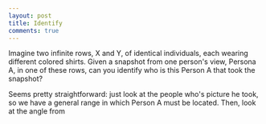 ```yaml
---
layout: post
title: Identify
comments: true
---
```


Imagine two infinite rows, X and Y, of identical individuals, each wearing different colored shirts. Given a snapshot from one person's view, Persona A, in one of these rows, can you identify who is this Person A that took the snapshot?

Seems pretty straightforward: just look at the people who's picture he took, so we have a general range in which Person A must be located. Then, look at the angle from 